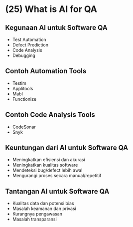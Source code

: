 # (25) What is AI for QA

## Kegunaan AI untuk Software QA
* Test Automation
* Defect Prediction
* Code Analysis
* Debugging

## Contoh Automation Tools
* Testim
* Applitools
* Mabl
* Functionize

## Contoh Code Analysis Tools
* CodeSonar
* Snyk

## Keuntungan dari AI untuk Software QA
* Meningkatkan efisiensi dan akurasi
* Meningkatkan kualitas software
* Mendeteksi bug/defect lebih awal
* Mengurangi proses secara manual/repetitif

## Tantangan AI untuk Software QA
* Kualitas data dan potensi bias
* Masalah keamanan dan privasi
* Kurangnya pengawasan
* Masalah transparansi